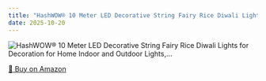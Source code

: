 ```yaml
---
title: "HashWOW® 10 Meter LED Decorative String Fairy Rice Diwali Lights for Decoration for Home Indoor and Outdoor Lights,…"
date: 2025-10-20
---
```


<img src="" alt="HashWOW® 10 Meter LED Decorative String Fairy Rice Diwali Lights for Decoration for Home Indoor and Outdoor Lights,…" style="max-width:100%;"/>

[🛒 Buy on Amazon](?tag=dineshtechblo-21)